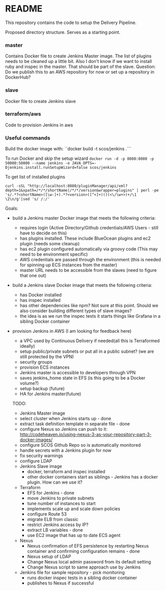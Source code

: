 # README

This repository contains the code to setup the Delivery Pipeline.

Proposed directory structure. Serves as a starting point.

### master  
Contains Docker file to create Jenkins Master image. The list of plugins needs to be cleaned up a little bit. Also I don't know if we want to install ruby and inspec in the master. That should be part of the slave.
Question: Do we publish this to an AWS repository for now or set up a repository in DockerHub?

### slave
Docker file to create Jenkins slave

### terraform/aws
Code to provision Jenkins in aws

### Useful commands
Build the docker image with:
``docker build -t scos/jenkins .```

To run Docker and skip the setup wizard
```docker run -d -p 8080:8080 -p 50000:50000 --name jenkins -e JAVA_OPTS=-Djenkins.install.runSetupWizard=false scos/jenkins```

To get list of installed plugins

```curl -sSL "http://localhost:8080/pluginManager/api/xml?depth=1&xpath=/*/*/shortName|/*/*/version&wrapper=plugins" | perl -pe 's/.*?<shortName>([\w-]+).*?<version>([^<]+)()(<\/\w+>)+/\1 \2\n/g'|sed 's/ /:/'```


Goals:
* build a Jenkins master Docker image that meets the following criteria:
  * requires login (Active Directory/Github credentials/AWS Users - still have to decide on this)
  * has plugins installed. These include BlueOcean plugins and ec2 plugin (needs some cleanup)
  * has ec2 plugin configured automatically via groovy code (This may need to be environment specific)
  * AWS credentials are passed through the environment (this is needed for spinning up ECS instances from the master)
  * master URL needs to be accessible from the slaves (need to figure that one out)
* build a Jenkins slave Docker image that meets the following criteria:
  * has Docker installed
  * has inspec installed
  * has other dependencies like npm? Not sure at this point. Should we also consider building different types of slave images?
  * the idea is as we run the inspec tests it starts things like Grafana in a sibling Docker container
* provision Jenkins in AWS (I am looking for feedback here)
  * a VPC used by Continuous Delivery if needed(all this is Terraformed ideally)
  * setup public/private subnets or put all in a public subnet? (we are still protected by the VPN)
  * security groups
  * provision ECS instances
  * Jenkins master is accessible to developers through VPN
  * saves jenkins_home state in EFS (is this going to be a Docker volume?)
  * setup backup (future)
  * HA for Jenkins master(future)


  TODO:
  * Jenkins Master image
   * select cluster when Jenkins starts up - done
   * extract task definition template in separate file - done
   * configure Nexus so Jenkins can push to it:  http://codeheaven.io/using-nexus-3-as-your-repository-part-3-docker-images/
   * configure SCOS Github Repo so is automatically monitored
   * handle secrets with a Jenkins plugin for now
   * fix security warnings
   * configure LDAP
  * Jenkins Slave image
    * docker, terraform and inspec installed
    * other docker containers start as siblings - Jenkins has a docker plugin. How can we use it?
  * Terraform
    * EFS for Jenkins - done
    * move Jenkins to private subnets   
    * tune number of instances to start
    * implements scale up and scale down policies
    * configure Route 53
    * migrate ELB from classic
    * restrict Jenkins access by IP?
    * extract LB variables - done
    * use EC2 image that has up to date ECS agent
  * Nexus
    * Nexus confirmation of EFS persistence by restarting Nexus container and confirming configuration remains - done
    * Nexus setup of LDAP
    * Change Nexus local admin password from its default setting
    * Change Nexus script to same approach use by Jenkins
  * Jenkins file for sample repository - pick monitoring
    * runs docker inspec tests in a sibling docker container
    * publishes to Nexus if successful        
